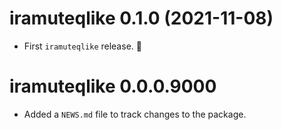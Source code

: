 # iramuteqlike 0.1.0 (2021-11-08)

* First `iramuteqlike` release. 🎉

# iramuteqlike 0.0.0.9000

* Added a `NEWS.md` file to track changes to the package.
